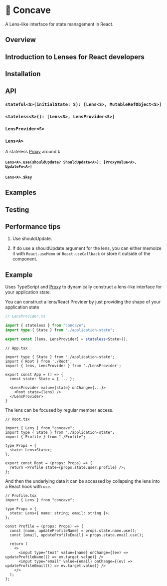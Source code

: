 # 🧐 Concave

A Lens-like interface for state management in React.

## Overview

## Introduction to Lenses for React developers

## Installation

## API

### `stateful<S>(initialState: S): [Lens<S>, MutableRefObject<S>]`

### `stateless<S>(): [Lens<S>, LensProvider<S>]`

### `LensProvider<S>`

### `Lens<A>`

A stateless [Proxy](https://developer.mozilla.org/en-US/docs/Web/JavaScript/Reference/Global_Objects/Proxy) around `A`

#### `Lens<A>.use(shouldUpdate? ShouldUpdate<A>): [ProxyValue<A>, UpdateFn<A>]`

#### `Lens<A>.$key`

## Examples

## Testing

## Performance tips

1. Use shouldUpdate.

2. If do use a shouldUpdate argument for the lens, you can either memoize it with `React.useMemo` or `React.useCallback` or store it outside
   of the component.

## Example

Uses TypeScript and [Proxy](https://developer.mozilla.org/en-US/docs/Web/JavaScript/Reference/Global_Objects/Proxy) to dynamically construct a lens-like interface for your application state.

You can construct a lens/React Provider by just providing the shape of your application state

```ts
// LensProvider.ts

import { stateless } from "concave";
import type { State } from "./application-state";

export const [lens, LensProvider] = stateless<State>();
```

```tsx
// App.tsx

import type { State } from './application-state';
import { Root } from './Root';
import { lens, LensProvider } from './LensProvider';

export const App = () => {
  const state: State = { ... };

  <LensProvider value={state} onChange={...}>
    <Root state={lens} />
  </LensProvider>
}
```

The lens can be focused by regular member access.

```tsx
// Root.tsx

import { Lens } from "concave";
import type { State } from "./application-state";
import { Profile } from "./Profile";

type Props = {
  state: Lens<State>;
};

export const Root = (props: Props) => {
  return <Profile state={props.state.user.profile} />;
};
```

And then the underlying data it can be accessed by collapsing the lens into a React hook with `use`.

```tsx
// Profile.tsx
import { Lens } from "concave";

type Props = {
  state: Lens<{ name: string; email: string }>;
};

const Profile = (props: Props) => {
  const [name, updateProfileName] = props.state.name.use();
  const [email, updateProfileEmail] = props.state.email.use();

  return (
    <>
      <input type="text" value={name} onChange={(ev) => updateProfileName(() => ev.target.value)} />
      <input type="email" value={email} onChange={(ev) => updateProfileEmail(() => ev.target.value)} />
    </>
  );
};
```

